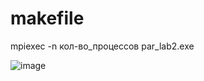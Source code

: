 # makefile

mpiexec -n кол-во_процессов par_lab2.exe

![image](https://user-images.githubusercontent.com/76211121/186189249-97d112f3-e81b-4c6d-95b0-55ca328b70b3.png)
